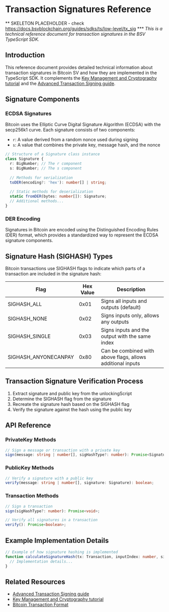 # Transaction Signatures Reference

** SKELETON PLACEHOLDER - check  <https://docs.bsvblockchain.org/guides/sdks/ts/low-level/tx_sig> ***
*This is a technical reference document for transaction signatures in the BSV TypeScript SDK.*

## Introduction

This reference document provides detailed technical information about transaction signatures in Bitcoin SV and how they are implemented in the TypeScript SDK. It complements the [Key Management and Cryptography tutorial](../tutorials/key-management.md) and the [Advanced Transaction Signing guide](../guides/advanced-transaction-signing.md).

## Signature Components

### ECDSA Signatures

Bitcoin uses the Elliptic Curve Digital Signature Algorithm (ECDSA) with the secp256k1 curve. Each signature consists of two components:

- `r`: A value derived from a random nonce used during signing
- `s`: A value that combines the private key, message hash, and the nonce

```typescript
// Structure of a Signature class instance
class Signature {
  r: BigNumber; // The r component
  s: BigNumber; // The s component
  
  // Methods for serialization
  toDER(encoding?: 'hex'): number[] | string;
  
  // Static methods for deserialization
  static fromDER(bytes: number[]): Signature;
  // Additional methods...
}
```

### DER Encoding

Signatures in Bitcoin are encoded using the Distinguished Encoding Rules (DER) format, which provides a standardized way to represent the ECDSA signature components.

## Signature Hash (SIGHASH) Types

Bitcoin transactions use SIGHASH flags to indicate which parts of a transaction are included in the signature hash:

| Flag | Hex Value | Description |
|------|-----------|-------------|
| SIGHASH_ALL | 0x01 | Signs all inputs and outputs (default) |
| SIGHASH_NONE | 0x02 | Signs inputs only, allows any outputs |
| SIGHASH_SINGLE | 0x03 | Signs inputs and the output with the same index |
| SIGHASH_ANYONECANPAY | 0x80 | Can be combined with above flags, allows additional inputs |

## Transaction Signature Verification Process

1. Extract signature and public key from the unlockingScript
2. Determine the SIGHASH flag from the signature
3. Recreate the signature hash based on the SIGHASH flag
4. Verify the signature against the hash using the public key

## API Reference

### PrivateKey Methods

```typescript
// Sign a message or transaction with a private key
sign(message: string | number[], sigHashType?: number): Promise<Signature>;
```

### PublicKey Methods

```typescript
// Verify a signature with a public key
verify(message: string | number[], signature: Signature): boolean;
```

### Transaction Methods

```typescript
// Sign a transaction
sign(sigHashType?: number): Promise<void>;

// Verify all signatures in a transaction
verify(): Promise<boolean>;
```

## Example Implementation Details

```typescript
// Example of how signature hashing is implemented
function calculateSignatureHash(tx: Transaction, inputIndex: number, sigHashType: number): number[] {
  // Implementation details...
}
```

## Related Resources

- [Advanced Transaction Signing guide](../guides/advanced-transaction-signing.md)
- [Key Management and Cryptography tutorial](../tutorials/key-management.md)
- [Bitcoin Transaction Format](https://reference.cash/protocol/blockchain/transaction)
